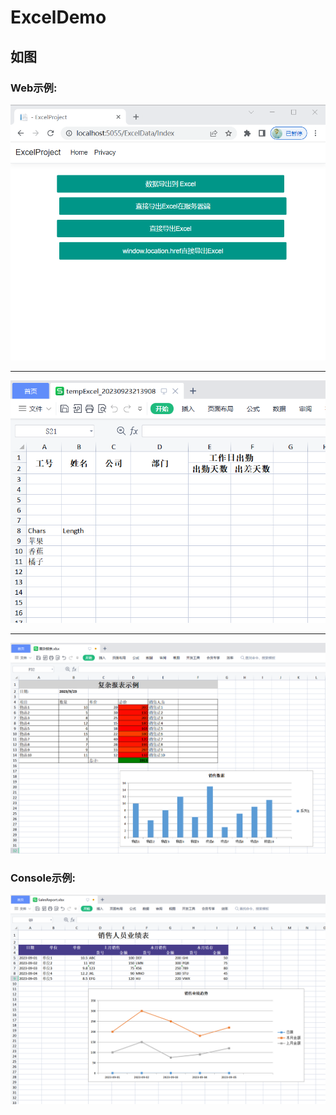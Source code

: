 # ExcelDemo

## 如图

### Web示例:
![image](https://raw.githubusercontent.com/WuLex/UsefulPicture/main/excelexportimgs/webindex.png)

------------------------------------------------

![image](https://raw.githubusercontent.com/WuLex/UsefulPicture/main/excelexportimgs/excel1.png)

------------------------------------------------

![image](https://raw.githubusercontent.com/WuLex/UsefulPicture/main/excelexportimgs/excel2.png)

### Console示例:

![image](https://raw.githubusercontent.com/WuLex/UsefulPicture/main/excelexportimgs/testexcel.png)
